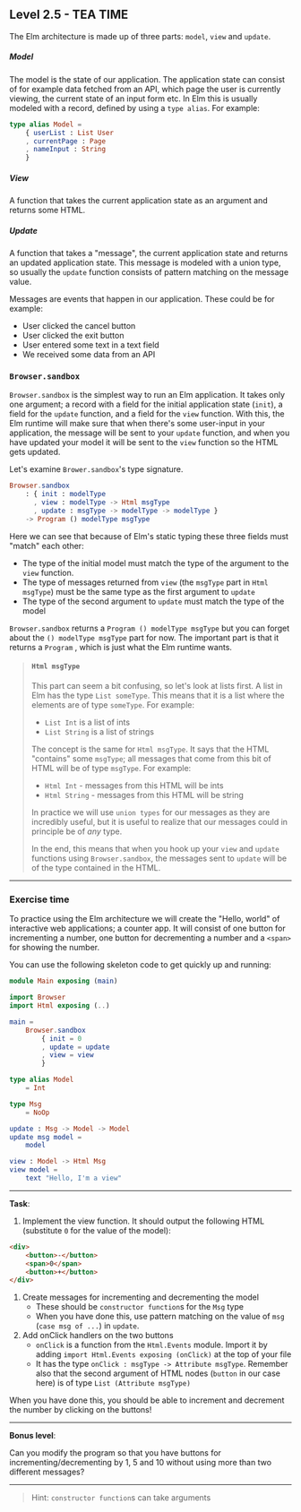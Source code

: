 ## Level 2.5 - TEA TIME

The Elm architecture is made up of three parts: `model`, `view` and `update`.

##### Model

The model is the state of our application.
The application state can consist of for example data fetched from an API, which page the user is currently viewing, the current state of an input form etc.
In Elm this is usually modeled with a record, defined by using a `type alias`.
For example:

```elm
type alias Model =
    { userList : List User
    , currentPage : Page
    , nameInput : String
    }
```

##### View

A function that takes the current application state as an argument and returns some HTML.

##### Update

A function that takes a "message", the current application state and returns an updated application state.
This message is modeled with a union type, so usually the `update` function consists of pattern matching on the message value.

Messages are events that happen in our application.
These could be for example:

-   User clicked the cancel button
-   User clicked the exit button
-   User entered some text in a text field
-   We received some data from an API

### `Browser.sandbox`

`Browser.sandbox` is the simplest way to run an Elm application.
It takes only one argument; a record with a field for the initial application state (`init`), a field for the `update` function, and a field for the `view` function.
With this, the Elm runtime will make sure that when there's some user-input in your application, the message will be sent to your `update` function, and when you have updated your model it will be sent to the `view` function so the HTML gets updated.

Let's examine `Brower.sandbox`'s type signature.

```elm
Browser.sandbox
    : { init : modelType
      , view : modelType -> Html msgType
      , update : msgType -> modelType -> modelType }
    -> Program () modelType msgType
```

Here we can see that because of Elm's static typing these three fields must "match" each other:

-   The type of the initial model must match the type of the argument to the `view` function.
-   The type of messages returned from `view` (the `msgType` part in `Html msgType`) must be the same type as the first argument to `update`
-   The type of the second argument to `update` must match the type of the model

`Browser.sandbox` returns a `Program () modelType msgType` but you can forget about the `() modelType msgType` part for now.
The important part is that it returns a `Program` , which is just what the Elm runtime wants.

> #### `Html msgType`
>
> This part can seem a bit confusing, so let's look at lists first.
> A list in Elm has the type `List someType`.
> This means that it is a list where the elements are of type `someType`.
> For example:
>
> -   `List Int` is a list of ints
> -   `List String` is a list of strings
>
> The concept is the same for `Html msgType`. It says that the HTML "contains" some `msgType`; all messages that come from this bit of HTML will be of type `msgType`.
> For example:
>
> -   `Html Int` - messages from this HTML will be ints
> -   `Html String` - messages from this HTML will be string
>
> In practice we will use `union types` for our messages as they are incredibly useful, but it is useful to realize that our messages could in principle be of _any_ type.
>
> In the end, this means that when you hook up your `view` and `update` functions using `Browser.sandbox`, the messages sent to `update` will be of the type contained in the HTML.

---

### Exercise time

To practice using the Elm architecture we will create the "Hello, world" of interactive web applications; a counter app.
It will consist of one button for incrementing a number, one button for decrementing a number and a `<span>` for showing the number.

You can use the following skeleton code to get quickly up and running:

```elm
module Main exposing (main)

import Browser
import Html exposing (..)

main =
    Browser.sandbox
        { init = 0
        , update = update
        , view = view
        }

type alias Model
    = Int

type Msg
    = NoOp

update : Msg -> Model -> Model
update msg model =
    model

view : Model -> Html Msg
view model =
    text "Hello, I'm a view"
```

---

**Task**:

1. Implement the view function. It should output the following HTML (substitute `0` for the value of the model):

```html
<div>
    <button>-</button>
    <span>0</span>
    <button>+</button>
</div>
```

1. Create messages for incrementing and decrementing the model
    - These should be `constructor function`s for the `Msg` type
    - When you have done this, use pattern matching on the value of `msg` (`case msg of ...`) in `update`.
1. Add onClick handlers on the two buttons
    - `onClick` is a function from the `Html.Events` module.
      Import it by adding `import Html.Events exposing (onClick)` at the top of your file
    - It has the type `onClick : msgType -> Attribute msgType`.
      Remember also that the second argument of HTML nodes (`button` in our case here) is of type `List (Attribute msgType)`

When you have done this, you should be able to increment and decrement the number by clicking on the buttons!

---

**Bonus level**:

Can you modify the program so that you have buttons for incrementing/decrementing by 1, 5 and 10 without using more than two different messages?

---

> Hint: `constructor function`s can take arguments

